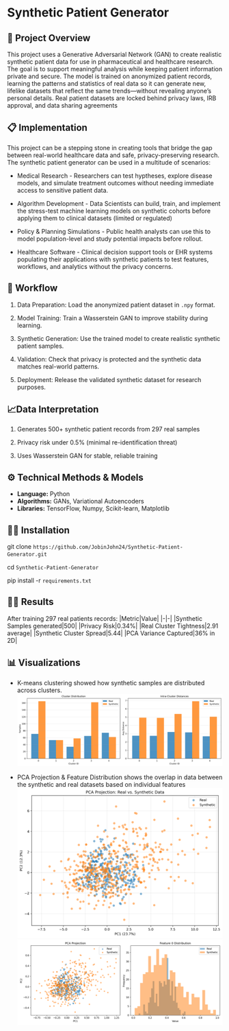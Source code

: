 # Synthetic Patient Generator

## 📌 Project Overview
This project uses a Generative Adversarial Network (GAN) to create realistic synthetic patient data for use in pharmaceutical and healthcare research. The goal is to support meaningful analysis while keeping patient information private and secure. The model is trained on anonymized patient records, learning the patterns and statistics of real data so it can generate new, lifelike datasets that reflect the same trends—without revealing anyone’s personal details. Real patient datasets are locked behind privacy laws, IRB approval, and data sharing agreements

## 📋 Implementation 
This project can be a stepping stone in creating tools that bridge the gap between real-world healthcare data and safe, privacy-preserving research. The synthetic patient generator can be used in a multitude of scenarios:
  
  * Medical Research - Researchers can test hyptheses, explore disease models, and simulate treatment outcomes without needing immediate access to sensitive patient data.
  
  * Algorithm Development - Data Scientists can build, train, and implement the stress-test machine learning models on synthetic cohorts before applying them to clinical datasets (limited or regulated)

  * Policy & Planning Simulations - Public health analysts can use this to model population-level and study potential impacts before rollout.

  * Healthcare Software - Clinical decision support tools or EHR systems populating their applications with synthetic patients to test features, workflows, and analytics without the privacy concerns.

## 🔬 Workflow
1. Data Preparation: Load the anonymized patient dataset in `.npy` format.

2. Model Training: Train a Wasserstein GAN to improve stability during learning.

3. Synthetic Generation: Use the trained model to create realistic synthetic patient samples.

4. Validation: Check that privacy is protected and the synthetic data matches real-world patterns.

5. Deployment: Release the validated synthetic dataset for research purposes.

## 📈Data Interpretation
1. Generates 500+ synthetic patient records from 297 real samples

2. Privacy risk under 0.5% (minimal re-identification threat)

3. Uses Wasserstein GAN for stable, reliable training

## ⚙️ Technical Methods & Models
- **Language:** Python  
- **Algorithms:** GANs, Variational Autoencoders  
- **Libraries:** TensorFlow, Numpy, Scikit-learn, Matplotlib

## 👨‍💻 Installation


git clone `https://github.com/JobinJohn24/Synthetic-Patient-Generator.git`

cd `Synthetic-Patient-Generator`

pip install -r `requirements.txt`

## 👨‍🔬 Results

After training 297 real patients records: 
|Metric|Value|
|-|-|
|Synthetic Samples generated|500|
|Privacy Risk|0.34%|
|Real Cluster Tightness|2.91 average|
|Synthetic Cluster Spread|5.44|
|PCA Variance Captured|36% in 2D|

## 📊 Visualizations
* K-means clustering showed how synthetic samples are distributed across clusters.
![kmeans](https://github.com/JobinJohn24/Synthetic-Patient-Generator/blob/main/images/kmeans_statistics.png)


* PCA Projection & Feature Distribution shows the overlap in data between the synthetic and real datasets based on individual features
![pcaprojection](https://github.com/JobinJohn24/Synthetic-Patient-Generator/blob/main/images/pca_projection.png)
![feature distribution](https://github.com/JobinJohn24/Synthetic-Patient-Generator/blob/main/images/validation_results.png)
